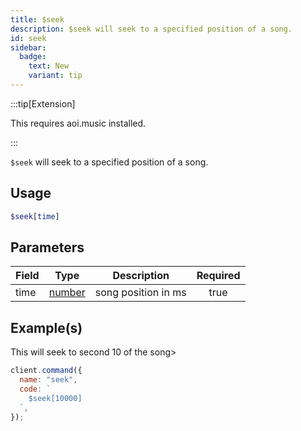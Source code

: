 ```yaml
---
title: $seek
description: $seek will seek to a specified position of a song.
id: seek
sidebar: 
  badge:
    text: New
    variant: tip
---
```


:::tip[Extension]

This requires aoi.music installed.

:::

`$seek` will seek to a specified position of a song.

## Usage

```php
$seek[time]
```

## Parameters

| Field | Type                                                                                              | Description         | Required |
| ----- | ------------------------------------------------------------------------------------------------- | ------------------- | :------: |
| time  | [number](https://developer.mozilla.org/en-US/docs/Web/JavaScript/Reference/Global_Objects/Number) | song position in ms |   true   |

## Example(s)

This will seek to second 10 of the song>

```javascript
client.command({
  name: "seek",
  code: `
    $seek[10000]
  `,
});
```
